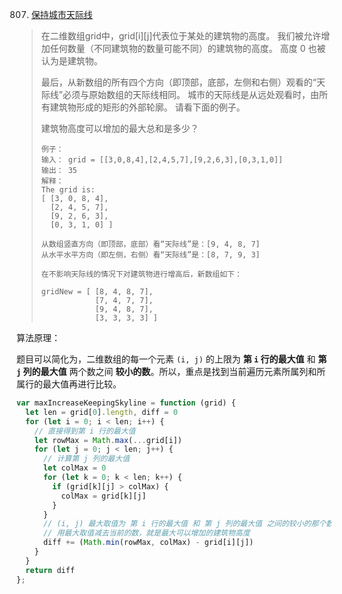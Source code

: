 807. [保持城市天际线](https://leetcode-cn.com/problems/max-increase-to-keep-city-skyline/)

> 在二维数组grid中，grid[i][j]代表位于某处的建筑物的高度。 我们被允许增加任何数量（不同建筑物的数量可能不同）的建筑物的高度。 高度 0 也被认为是建筑物。
> 
> 最后，从新数组的所有四个方向（即顶部，底部，左侧和右侧）观看的“天际线”必须与原始数组的天际线相同。 城市的天际线是从远处观看时，由所有建筑物形成的矩形的外部轮廓。 请看下面的例子。
> 
> 建筑物高度可以增加的最大总和是多少？
> 
> ```
> 例子：
> 输入： grid = [[3,0,8,4],[2,4,5,7],[9,2,6,3],[0,3,1,0]]
> 输出： 35
> 解释： 
> The grid is:
> [ [3, 0, 8, 4], 
>   [2, 4, 5, 7],
>   [9, 2, 6, 3],
>   [0, 3, 1, 0] ]
> 
> 从数组竖直方向（即顶部，底部）看“天际线”是：[9, 4, 8, 7]
> 从水平水平方向（即左侧，右侧）看“天际线”是：[8, 7, 9, 3]
> 
> 在不影响天际线的情况下对建筑物进行增高后，新数组如下：
> 
> gridNew = [ [8, 4, 8, 7],
>             [7, 4, 7, 7],
>             [9, 4, 8, 7],
>             [3, 3, 3, 3] ]
> ```

算法原理：

题目可以简化为，二维数组的每一个元素 `(i, j)` 的上限为 **第 `i` 行的最大值** 和 **第 `j` 列的最大值** 两个数之间 **较小的数**。所以，重点是找到当前遍历元素所属列和所属行的最大值再进行比较。

```js
var maxIncreaseKeepingSkyline = function (grid) {
  let len = grid[0].length, diff = 0
  for (let i = 0; i < len; i++) {
    // 直接得到第 i 行的最大值
    let rowMax = Math.max(...grid[i])
    for (let j = 0; j < len; j++) {
      // 计算第 j 列的最大值
      let colMax = 0
      for (let k = 0; k < len; k++) {
        if (grid[k][j] > colMax) {
          colMax = grid[k][j]
        }
      }
      // (i, j) 最大取值为 第 i 行的最大值 和 第 j 列的最大值 之间的较小的那个数
      // 用最大取值减去当前的数，就是最大可以增加的建筑物高度
      diff += (Math.min(rowMax, colMax) - grid[i][j])
    }
  }
  return diff
};
```